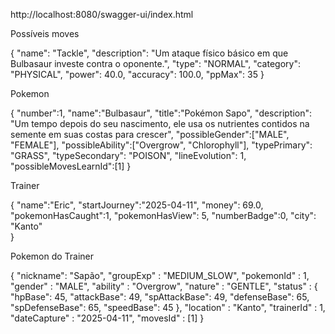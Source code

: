 http://localhost:8080/swagger-ui/index.html

Possíveis moves

{
    "name": "Tackle",
    "description": "Um ataque físico básico em que Bulbasaur investe contra o oponente.",
    "type": "NORMAL",
    "category": "PHYSICAL",
    "power": 40.0,
    "accuracy": 100.0,
    "ppMax": 35
}

Pokemon

{
    "number":1,
    "name":"Bulbasaur",
    "title":"Pokémon Sapo",
    "description": "Um tempo depois do seu nascimento, ele usa os nutrientes contidos na semente em suas costas para crescer",
    "possibleGender":["MALE", "FEMALE"],
    "possibleAbility":["Overgrow", "Chlorophyll"],
    "typePrimary": "GRASS",
    "typeSecondary": "POISON",
    "lineEvolution": 1,
    "possibleMovesLearnId":[1]
}

Trainer

{
    "name":"Eric",
    "startJourney":"2025-04-11",
    "money": 69.0,
    "pokemonHasCaught":1,
    "pokemonHasView": 5,
    "numberBadge":0,
    "city": "Kanto"        
}

Pokemon do Trainer

{
    "nickname": "Sapão",
    "groupExp" : "MEDIUM_SLOW",
    "pokemonId" : 1,
    "gender" : "MALE",
    "ability" : "Overgrow",
    "nature" : "GENTLE",
    "status" : {
        "hpBase": 45,
        "attackBase": 49,
        "spAttackBase": 49,
        "defenseBase": 65,
        "spDefenseBase": 65,
        "speedBase": 45
    },
    "location" : "Kanto",
    "trainerId" : 1,
    "dateCapture" : "2025-04-11",
    "movesId" : [1]
}
